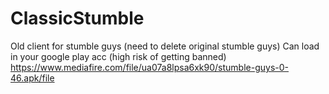 # ClassicStumble
Old client for stumble guys (need to delete original stumble guys) Can load in your google play acc (high risk of getting banned)
https://www.mediafire.com/file/ua07a8lpsa6xk90/stumble-guys-0-46.apk/file
